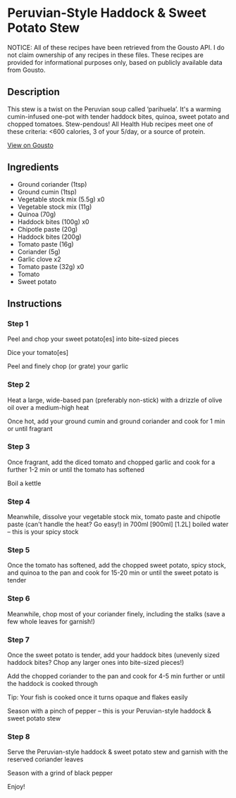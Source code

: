 # Peruvian-Style Haddock & Sweet Potato Stew

NOTICE: All of these recipes have been retrieved from the Gousto API. I do not claim ownership of any recipes in these files. These recipes are provided for informational purposes only, based on publicly available data from Gousto.

## Description

This stew is a twist on the Peruvian soup called ‘parihuela’. It's a warming cumin-infused one-pot with tender haddock bites, quinoa, sweet potato and chopped tomatoes. Stew-pendous! All Health Hub recipes meet one of these criteria: <600 calories, 3 of your 5/day, or a source of protein.

[View on Gousto](https://www.gousto.co.uk/recipes/cookbook/peruvian-style-haddock-sweet-potato-stew)

## Ingredients

- Ground coriander (1tsp)
- Ground cumin (1tsp)
- Vegetable stock mix (5.5g) x0
- Vegetable stock mix (11g)
- Quinoa (70g)
- Haddock bites (100g) x0
- Chipotle paste (20g)
- Haddock bites (200g)
- Tomato paste (16g)
- Coriander (5g)
- Garlic clove x2
- Tomato paste (32g) x0
- Tomato
- Sweet potato

## Instructions


### Step 1

Peel and chop your sweet potato[es] into bite-sized pieces

Dice your tomato[es]

Peel and finely chop (or grate) your garlic


### Step 2

Heat a large, wide-based pan (preferably non-stick) with a drizzle of olive oil over a medium-high heat

Once hot, add your ground cumin and ground coriander and cook for 1 min or until fragrant


### Step 3

Once fragrant, add the diced tomato and chopped garlic and cook for a further 1-2 min or until the tomato has softened

Boil a kettle


### Step 4

Meanwhile, dissolve your vegetable stock mix, tomato paste and chipotle paste (can't handle the heat? Go easy!) in 700ml<span class="text-purple"> [900ml]</span> <span class="text-danger">[1.2L]</span> boiled water – this is your spicy stock


### Step 5

Once the tomato has softened, add the chopped sweet potato, spicy stock, and quinoa to the pan and cook for 15-20 min or until the sweet potato is tender


### Step 6

Meanwhile, chop most of your coriander finely, including the stalks (save a few whole leaves for garnish!)


### Step 7

Once the sweet potato is tender, add your haddock bites (unevenly sized haddock bites? Chop any larger ones into bite-sized pieces!)

Add the chopped coriander to the pan and cook for 4-5 min further or until the haddock is cooked through

Tip: Your fish is cooked once it turns opaque and flakes easily

Season with a pinch of pepper – this is your Peruvian-style haddock & sweet potato stew

### Step 8

Serve the Peruvian-style haddock & sweet potato stew and garnish with the reserved coriander leaves

Season with a grind of black pepper

Enjoy!

